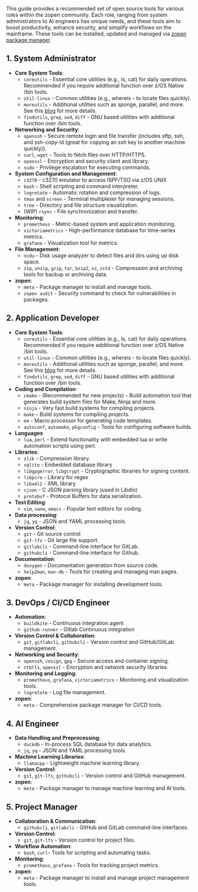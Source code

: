 This guide provides a recommended set of open source tools for various roles within the zopen community. Each role, ranging from system administrators to AI engineers has unique needs, and these tools aim to boost productivity, enhance security, and simplify workflows on the mainframe. These tools can be installed, updated and managed via [zopen package manager](/Guides/ThePackageManager).

## 1. **System Administrator**
   - **Core System Tools**: 
      - `coreutils` - Essential core utilities (e.g., ls, cat) for daily operations. Recommended if you require additional function over z/OS Native /bin tools.
      - `util-linux` - Common utilities (e.g., whereis - to locate files quickly).
      - `moreutils` - Additional utilities such as sponge, parallel, and more. See this [blog](https://rentes.github.io/unix/utilities/2015/07/27/moreutils-package/) for more details.
      - `findutils`, `grep`, `sed`, `diff` - GNU based utilities with additional function over /bin tools.
   - **Networking and Security**:
      - `openssh` - Secure remote login and file transfer (includes sftp, ssh, and ssh-copy-id (great for copying an ssh key to another machine quickly)).
      - `curl`, `wget` - Tools to fetch files over HTTP/HTTPS.
      - `openssl` - Encryption and security client and library. 
      - `sudo` - Privilege escalation for executing commands.
   - **System Configuration and Management**:
      - `c3270` - c3270 emulator to access ISPF/TSO via z/OS UNIX
      - `bash` - Shell scripting and command interpreter.
      - `logrotate` - Automatic rotation and compression of logs.
      - `tmux` and `screen` - Terminal multiplexer for managing sessions.
      - `tree` - Directory and file structure visualization.
      - (WIP) `rsync` - File synchronization and transfer.
   - **Monitoring**:
      - `prometheus` - Metric-based system and application monitoring.
      - `victoriametrics` - High-performance database for time-series metrics.
      - `grafana` - Visualization tool for metrics.
   - **File Management**:
      - `ncdu` - Disk usage analyzer to detect files and dirs using up disk space.
      - `zip`, `unzip`, `gzip`, `tar`, `bzip2`, `xz`, `zstd` - Compression and archiving tools for backup or archiving data.
   - **zopen**:
      - `meta` - Package manager to install and manage tools.
      - `zopen audit` - Security command to check for vulnerabilities in packages.

## 2. **Application Developer**
   - **Core System Tools**: 
      - `coreutils` - Essential core utilities (e.g., ls, cat) for daily operations. Recommended if you require additional function over z/OS Native /bin tools.
      - `util-linux` - Common utilities (e.g., whereis - to locate files quickly).
      - `moreutils` - Additional utilities such as sponge, parallel, and more. See this [blog](https://rentes.github.io/unix/utilities/2015/07/27/moreutils-package/) for more details.
      - `findutils`, `grep`, `sed`, `diff` - GNU based utilities with additional function over /bin tools.
   - **Coding and Compilation**:
      - `cmake` - (Recommended for new projects) - Build automation tool that generates build system files for Make, Ninja and more.
      - `ninja` - Very fast build systems for compiling projects.
      - `make` -  Build systems for compiling projects.
      - `m4` - Macro processor for generating code templates.
      - `autoconf`, `automake`, `pkgconfig` - Tools for configuring software builds.
   - **Languages**
      - `lua`, `perl` - Extend functionality with embedded lua or write automation scripts using perl.
   - **Libraries**:
      - `zlib` - Compression library.
      - `sqlite` - Embedded database library
      - `libgpgerror`, `libgcrypt` - Cryptographic libraries for signing content.
      - `libpcre` - Library for regex
      - `libxml2` - XML library
      - `cjson` - C JSON parsing library (used in Libdio)
      - `protobuf` - Protocol Buffers for data serialization.
   - **Text Editing**:
      - `vim`, `nano`, `emacs` - Popular text editors for coding.
   - **Data processing**:
      - `jq`, `yq` - JSON and YAML processing tools.
   - **Version Control**:
      - `git` - Git source control
      - `git-lfs` - Git large file support.
      - `gitlabcli` - Command-line interface for GitLab.
      - `githubcli` - Command-line interface for Github.
   - **Documentation**:
      - `doxygen` - Documentation generation from source code.
      - `help2man`, `man-db` - Tools for creating and managing man pages.
   - **zopen**:
      - `meta` - Package manager for installing development tools.

## 3. **DevOps / CI/CD Engineer**
   - **Automation**:
      - `buildkite` - Continuous integration agent
      - `github-runner` - Gitlab Continuous integration
   - **Version Control & Collaboration**:
      - `git`, `gitlabcli`, `githubcli` - Version control and GitHub/GitLab management.
   - **Networking and Security**:
      - `openssh`, `cosign`, `gpg` - Secure access and container signing.
      - `ntbtls`, `openssl` - Encryption and network security libraries.
   - **Monitoring and Logging**:
      - `prometheus`, `grafana`, `victoriametrics` - Monitoring and visualization tools.
      - `logrotate` - Log file management.
   - **zopen**:
      - `meta` - Comprehensive package manager for CI/CD tools.

## 4. **AI Engineer**
   - **Data Handling and Preprocessing**:
      - `duckdb` - In-process SQL database for data analytics.
      - `jq`, `yq` - JSON and YAML processing tools.
   - **Machine Learning Libraries**:
      - `llamacpp` - Lightweight machine learning library.
   - **Version Control**:
      - `git`, `git-lfs`, `githubcli` - Version control and GitHub management.
   - **zopen**:
      - `meta` - Package manager to manage machine learning and AI tools.

## 5. **Project Manager**
   - **Collaboration & Communication**:
      - `githubcli`, `gitlabcli` - GitHub and GitLab command-line interfaces.
   - **Version Control**:
      - `git`, `git-lfs` - Version control for project files.
   - **Workflow Automation**:
      - `bash`, `curl`- Tools for scripting and automating tasks.
   - **Monitoring**:
      - `prometheus`, `grafana` - Tools for tracking project metrics.
   - **zopen**:
      - `meta` - Package manager to install and manage project management tools.

